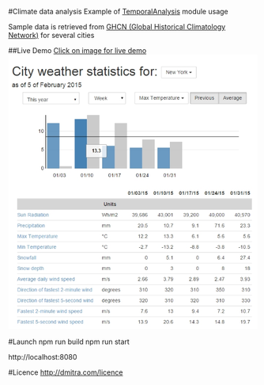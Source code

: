 #Climate data analysis
Example of [TemporalAnalysis](https://bitbucket.org/dmitra/temporal-charting) module usage

Sample data is retrieved from [GHCN (Global Historical Climatology Network)](http://ncdc.noaa.gov) for several cities

##Live Demo
[Click on image for live demo ![Live demo](https://raw.githubusercontent.com/Dmitra/climate/master/snapshot/stat.jpg)](http://dmitra.com/vis/climate)

#Launch
npm run build
npm run start

http://localhost:8080

#Licence
  http://dmitra.com/licence
